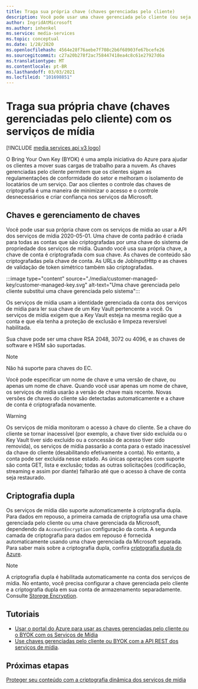 ```yaml
---
title: Traga sua própria chave (chaves gerenciadas pelo cliente)
description: Você pode usar uma chave gerenciada pelo cliente (ou seja, traga sua própria chave) com os serviços de mídia.
author: IngridAtMicrosoft
ms.author: inhenkel
ms.service: media-services
ms.topic: conceptual
ms.date: 1/28/2020
ms.openlocfilehash: 4564e28f76aebe7f708c2b6f68903fe67bcefe26
ms.sourcegitcommit: c27a20b278f2ac758447418ea4c8c61e27927d6a
ms.translationtype: MT
ms.contentlocale: pt-BR
ms.lasthandoff: 03/03/2021
ms.locfileid: "101698851"
---
```

# <a name="bring-your-own-key-customer-managed-keys-with-media-services"></a>Traga sua própria chave (chaves gerenciadas pelo cliente) com os serviços de mídia

[!INCLUDE [media services api v3 logo](./includes/v3-hr.md)]

O Bring Your Own Key (BYOK) é uma ampla iniciativa do Azure para ajudar os clientes a mover suas cargas de trabalho para a nuvem. As chaves gerenciadas pelo cliente permitem que os clientes sigam as regulamentações de conformidade do setor e melhoram o isolamento de locatários de um serviço. Dar aos clientes o controle das chaves de criptografia é uma maneira de minimizar o acesso e o controle desnecessários e criar confiança nos serviços da Microsoft.

## <a name="keys-and-key-management"></a>Chaves e gerenciamento de chaves

Você pode usar sua própria chave com os serviços de mídia ao usar a API dos serviços de mídia 2020-05-01. Uma chave de conta padrão é criada para todas as contas que são criptografadas por uma chave do sistema de propriedade dos serviços de mídia. Quando você usa sua própria chave, a chave de conta é criptografada com sua chave. As chaves de conteúdo são criptografadas pela chave de conta. As URLs de JobInputHttp e as chaves de validação de token simétrico também são criptografadas.

:::image type="content" source="./media/customer-managed-key/customer-managed-key.svg" alt-text="Uma chave gerenciada pelo cliente substitui uma chave gerenciada pelo sistema":::

Os serviços de mídia usam a identidade gerenciada da conta dos serviços de mídia para ler sua chave de um Key Vault pertencente a você. Os serviços de mídia exigem que a Key Vault esteja na mesma região que a conta e que ela tenha a proteção de exclusão e limpeza reversível habilitada.

Sua chave pode ser uma chave RSA 2048, 3072 ou 4096, e as chaves de software e HSM são suportadas.

> [!NOTE]
> Não há suporte para chaves do EC.

Você pode especificar um nome de chave e uma versão de chave, ou apenas um nome de chave. Quando você usar apenas um nome de chave, os serviços de mídia usarão a versão de chave mais recente. Novas versões de chaves do cliente são detectadas automaticamente e a chave de conta é criptografada novamente.

> [!WARNING]
> Os serviços de mídia monitoram o acesso à chave do cliente. Se a chave do cliente se tornar inacessível (por exemplo, a chave tiver sido excluída ou o Key Vault tiver sido excluído ou a concessão de acesso tiver sido removida), os serviços de mídia passarão a conta para o estado inacessível da chave do cliente (desabilitando efetivamente a conta). No entanto, a conta pode ser excluída nesse estado. As únicas operações com suporte são conta GET, lista e exclusão; todas as outras solicitações (codificação, streaming e assim por diante) falharão até que o acesso à chave de conta seja restaurado.

## <a name="double-encryption"></a>Criptografia dupla

Os serviços de mídia dão suporte automaticamente à criptografia dupla. Para dados em repouso, a primeira camada de criptografia usa uma chave gerenciada pelo cliente ou uma chave gerenciada da Microsoft, dependendo da `AccountEncryption` configuração da conta.  A segunda camada de criptografia para dados em repouso é fornecida automaticamente usando uma chave gerenciada da Microsoft separada. Para saber mais sobre a criptografia dupla, confira [criptografia dupla do Azure](../../security/fundamentals/double-encryption.md).

> [!NOTE]
> A criptografia dupla é habilitada automaticamente na conta dos serviços de mídia. No entanto, você precisa configurar a chave gerenciada pelo cliente e a criptografia dupla em sua conta de armazenamento separadamente. Consulte [Storege Encryption](../../storage/common/storage-service-encryption.md).

## <a name="tutorials"></a>Tutoriais

- [Usar o portal do Azure para usar as chaves gerenciadas pelo cliente ou o BYOK com os Serviços de Mídia](tutorial-byok-portal.md)
- [Use chaves gerenciadas pelo cliente ou BYOK com a API REST dos serviços de mídia](tutorial-byok-postman.md).

## <a name="next-steps"></a>Próximas etapas

[Proteger seu conteúdo com a criptografia dinâmica dos serviços de mídia](content-protection-overview.md)